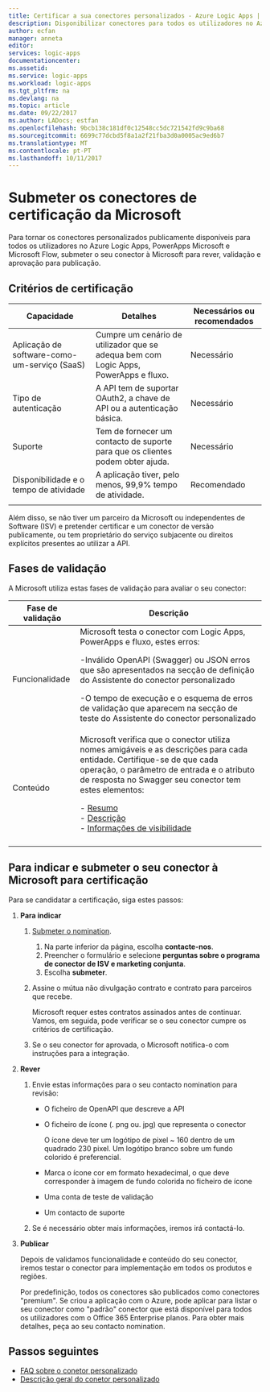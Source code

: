 ```yaml
---
title: Certificar a sua conectores personalizados - Azure Logic Apps | Microsoft Docs
description: Disponibilizar conectores para todos os utilizadores no Azure Logic Apps, Microsoft Flow e Microsoft PowerApps
author: ecfan
manager: anneta
editor: 
services: logic-apps
documentationcenter: 
ms.assetid: 
ms.service: logic-apps
ms.workload: logic-apps
ms.tgt_pltfrm: na
ms.devlang: na
ms.topic: article
ms.date: 09/22/2017
ms.author: LADocs; estfan
ms.openlocfilehash: 9bcb138c181df0c12548cc5dc721542fd9c9ba68
ms.sourcegitcommit: 6699c77dcbd5f8a1a2f21fba3d0a0005ac9ed6b7
ms.translationtype: MT
ms.contentlocale: pt-PT
ms.lasthandoff: 10/11/2017
---
```

# <a name="submit-your-connectors-for-microsoft-certification"></a>Submeter os conectores de certificação da Microsoft

Para tornar os conectores personalizados publicamente disponíveis para todos os utilizadores no Azure Logic Apps, PowerApps Microsoft e Microsoft Flow, submeter o seu conector à Microsoft para rever, validação e aprovação para publicação. 

## <a name="certification-criteria"></a>Critérios de certificação

| Capacidade | Detalhes | Necessários ou recomendados |
|------------|---------|-------------------------|
| Aplicação de software-como-um-serviço (SaaS) | Cumpre um cenário de utilizador que se adequa bem com Logic Apps, PowerApps e fluxo. | Necessário |
| Tipo de autenticação | A API tem de suportar OAuth2, a chave de API ou a autenticação básica. | Necessário | 
| Suporte | Tem de fornecer um contacto de suporte para que os clientes podem obter ajuda. | Necessário | 
| Disponibilidade e o tempo de atividade | A aplicação tiver, pelo menos, 99,9% tempo de atividade. | Recomendado | 
|||| 

Além disso, se não tiver um parceiro da Microsoft ou independentes de Software (ISV) e pretender certificar e um conector de versão publicamente, ou tem proprietário do serviço subjacente ou direitos explícitos presentes ao utilizar a API.

## <a name="validation-phases"></a>Fases de validação

A Microsoft utiliza estas fases de validação para avaliar o seu conector:

| Fase de validação | Descrição | 
| ----- | ----------- |
| Funcionalidade | Microsoft testa o conector com Logic Apps, PowerApps e fluxo, estes erros: <p>-Inválido OpenAPI (Swagger) ou JSON erros que são apresentados na secção de definição do Assistente do conector personalizado <p>-O tempo de execução e o esquema de erros de validação que aparecem na secção de teste do Assistente do conector personalizado | 
| Conteúdo | Microsoft verifica que o conector utiliza nomes amigáveis e as descrições para cada entidade. Certifique-se de que cada operação, o parâmetro de entrada e o atributo de resposta no Swagger seu conector tem estes elementos: <p>- [Resumo](../logic-apps/custom-connector-openapi-extensions.md#summary) <br>- [Descrição](../logic-apps/custom-connector-openapi-extensions.md#description) </br>- [Informações de visibilidade](../logic-apps/custom-connector-openapi-extensions.md#visibility) | 
||| 

## <a name="nominate-and-submit-your-connector-to-microsoft-for-certification"></a>Para indicar e submeter o seu conector à Microsoft para certificação

Para se candidatar a certificação, siga estes passos:

1. **Para indicar**

   1. [Submeter o nomination](https://go.microsoft.com/fwlink/?linkid=848754).

      1. Na parte inferior da página, escolha **contacte-nos**.
      2. Preencher o formulário e selecione **perguntas sobre o programa de conector de ISV e marketing conjunta**.
      3. Escolha **submeter**.

   2. Assine o mútua não divulgação contrato e contrato para parceiros que recebe. 

      Microsoft requer estes contratos assinados antes de continuar. 
      Vamos, em seguida, pode verificar se o seu conector cumpre os critérios de certificação. 
   
   3. Se o seu conector for aprovada, o Microsoft notifica-o com instruções para a integração.
    
2. **Rever**

   1. Envie estas informações para o seu contacto nomination para revisão:

      * O ficheiro de OpenAPI que descreve a API
      * O ficheiro de ícone (. png ou. jpg) que representa o conector 
      
        O ícone deve ter um logótipo de pixel ~ 160 dentro de um quadrado 230 pixel. 
        Um logótipo branco sobre um fundo colorido é preferencial.
      
      * Marca o ícone cor em formato hexadecimal, o que deve corresponder à imagem de fundo colorida no ficheiro de ícone

      * Uma conta de teste de validação
      * Um contacto de suporte

   2. Se é necessário obter mais informações, iremos irá contactá-lo.

3. **Publicar**

    Depois de validamos funcionalidade e conteúdo do seu conector, iremos testar o conector para implementação em todos os produtos e regiões.
    
    Por predefinição, todos os conectores são publicados como conectores "premium". 
    Se criou a aplicação com o Azure, pode aplicar para listar o seu conector como "padrão" conector que está disponível para todos os utilizadores com o Office 365 Enterprise planos. 
    Para obter mais detalhes, peça ao seu contacto nomination.

## <a name="next-steps"></a>Passos seguintes

* [FAQ sobre o conetor personalizado](../logic-apps/custom-connector-faq.md)
* [Descrição geral do conetor personalizado](../logic-apps/custom-connector-overview.md)